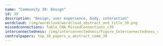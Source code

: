 ```yaml
---
name: "Community 39: Design"
id: 39
description: "Design, user experience, body, interaction"
wordcloud: /img/wordcloud/wordcloud_abstract_and_title_39.png
missedconnections: Table_CNA_MissedConnections_c39
interconnectedness: /img/interconnectedness/Figure_Interconnectedness_c39.png
centralpapers: top_10_papers_w_abstract_comm_39
---
```

